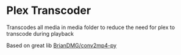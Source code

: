 # Plex Transcoder

Transcodes all media in media folder to reduce the need for plex to transcode during playback

Based on great lib [BrianDMG/conv2mp4-py](https://github.com/BrianDMG/conv2mp4-py) 
